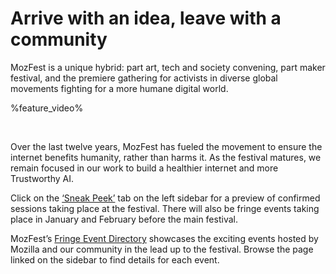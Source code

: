 <!-- This is the Plaza page when the visitor is signed in -->

# Arrive with an idea, leave with a community

MozFest is a unique hybrid: part art, tech and society convening, part maker festival, and the premiere gathering for activists in diverse global movements fighting for a more humane digital world.

%feature_video%

<br />

Over the last twelve years, MozFest has fueled the movement to ensure the internet benefits humanity, rather than harms it. As the festival matures, we remain focused in our work to build a healthier internet and more Trustworthy AI.

Click on the [‘Sneak Peek’](/sneak-peek) tab on the left sidebar for a preview of confirmed sessions taking place at the festival. There will also be fringe events taking place in January and February before the main festival.

MozFest’s [Fringe Event Directory](/fringe) showcases the exciting events hosted by Mozilla and our community in the lead up to the festival. Browse the page linked on the sidebar to find details for each event.
